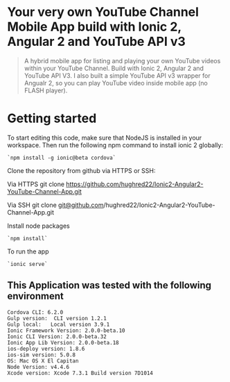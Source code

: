 # Your very own YouTube Channel Mobile App build with Ionic 2, Angular 2 and YouTube API v3
> A hybrid mobile app for listing and playing your own YouTube videos within your YouTube Channel. 
> Build with Ionic 2, Angular 2 and YouTube API V3. I also built a simple YouTube API v3 wrapper for Angualr 2, so you can play YouTube video inside mobile app (no FLASH player).

# Getting started

To start editing this code, make sure that NodeJS is installed in your workspace. Then run the following npm command to install ionic 2 globally:

    `npm install -g ionic@beta cordova`

Clone the repository from github via HTTPS or SSH:

Via HTTPS
    git clone https://github.com/hughred22/Ionic2-Angular2-YouTube-Channel-App.git

Via SSH
    git clone git@github.com/hughred22/Ionic2-Angular2-YouTube-Channel-App.git

Install node packages

    `npm install`

To run the app

    `ionic serve`

## This Application was tested with the following environment 

    Cordova CLI: 6.2.0
    Gulp version:  CLI version 1.2.1
    Gulp local:   Local version 3.9.1
    Ionic Framework Version: 2.0.0-beta.10
    Ionic CLI Version: 2.0.0-beta.32
    Ionic App Lib Version: 2.0.0-beta.18
    ios-deploy version: 1.8.6 
    ios-sim version: 5.0.8 
    OS: Mac OS X El Capitan
    Node Version: v4.4.6
    Xcode version: Xcode 7.3.1 Build version 7D1014 





